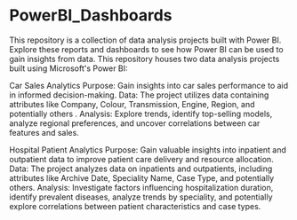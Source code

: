 # PowerBI_Dashboards
This repository is a collection of data analysis projects built with Power BI. Explore these reports and dashboards to see how Power BI can be used to gain insights from data.
This repository houses two data analysis projects built using Microsoft's Power BI:

Car Sales Analytics
Purpose: Gain insights into car sales performance to aid in informed decision-making.
Data: The project utilizes data containing attributes like Company, Colour, Transmission, Engine, Region, and potentially others .
Analysis: Explore trends, identify top-selling models, analyze regional preferences, and uncover correlations between car features and sales.

Hospital Patient Analytics
Purpose: Gain valuable insights into inpatient and outpatient data to improve patient care delivery and resource allocation.
Data: The project analyzes data on inpatients and outpatients, including attributes like Archive Date, Speciality Name, Case Type, and potentially others.
Analysis: Investigate factors influencing hospitalization duration, identify prevalent diseases, analyze trends by speciality, and potentially explore correlations between patient characteristics and case types.
